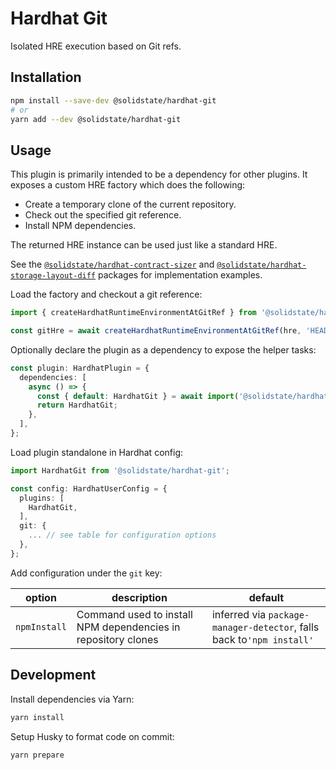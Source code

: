 # Hardhat Git

Isolated HRE execution based on Git refs.

## Installation

```bash
npm install --save-dev @solidstate/hardhat-git
# or
yarn add --dev @solidstate/hardhat-git
```

## Usage

This plugin is primarily intended to be a dependency for other plugins. It exposes a custom HRE factory which does the following:

- Create a temporary clone of the current repository.
- Check out the specified git reference.
- Install NPM dependencies.

The returned HRE instance can be used just like a standard HRE.

<!-- TODO: link to npm website instead of github -->

See the [`@solidstate/hardhat-contract-sizer`](https://github.com/solidstate-network/hardhat-contract-sizer) and [`@solidstate/hardhat-storage-layout-diff`](https://github.com/solidstate-network/hardhat-storage-layout-diff) packages for implementation examples.

Load the factory and checkout a git reference:

```typescript
import { createHardhatRuntimeEnvironmentAtGitRef } from '@solidstate/hardhat-git';

const gitHre = await createHardhatRuntimeEnvironmentAtGitRef(hre, 'HEAD~1');
```

Optionally declare the plugin as a dependency to expose the helper tasks:

```typescript
const plugin: HardhatPlugin = {
  dependencies: [
    async () => {
      const { default: HardhatGit } = await import('@solidstate/hardhat-git');
      return HardhatGit;
    },
  ],
};
```

Load plugin standalone in Hardhat config:

```typescript
import HardhatGit from '@solidstate/hardhat-git';

const config: HardhatUserConfig = {
  plugins: [
    HardhatGit,
  ],
  git: {
    ... // see table for configuration options
  },
};
```

Add configuration under the `git` key:

| option       | description                                                   | default                                                               |
| ------------ | ------------------------------------------------------------- | --------------------------------------------------------------------- |
| `npmInstall` | Command used to install NPM dependencies in repository clones | inferred via `package-manager-detector`, falls back to`'npm install'` |

## Development

Install dependencies via Yarn:

```bash
yarn install
```

Setup Husky to format code on commit:

```bash
yarn prepare
```

